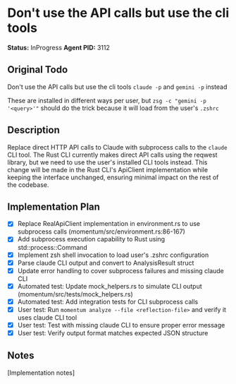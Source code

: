 # Don't use the API calls but use the cli tools
**Status:** InProgress
**Agent PID:** 3112

## Original Todo
Don't use the API calls but use the cli tools `claude -p` and `gemini -p` instead

These are installed in different ways per user, but `zsg -c "gemini -p '<query>'"` should do the trick because it will load from the user's `.zshrc`

## Description
Replace direct HTTP API calls to Claude with subprocess calls to the `claude` CLI tool. The Rust CLI currently makes direct API calls using the reqwest library, but we need to use the user's installed CLI tools instead. This change will be made in the Rust CLI's ApiClient implementation while keeping the interface unchanged, ensuring minimal impact on the rest of the codebase.

## Implementation Plan
- [x] Replace RealApiClient implementation in environment.rs to use subprocess calls (momentum/src/environment.rs:86-167)
- [x] Add subprocess execution capability to Rust using std::process::Command
- [x] Implement zsh shell invocation to load user's .zshrc configuration
- [x] Parse claude CLI output and convert to AnalysisResult struct
- [x] Update error handling to cover subprocess failures and missing claude CLI
- [x] Automated test: Update mock_helpers.rs to simulate CLI output (momentum/src/tests/mock_helpers.rs)
- [x] Automated test: Add integration tests for CLI subprocess calls
- [x] User test: Run `momentum analyze --file <reflection-file>` and verify it uses claude CLI tool
- [x] User test: Test with missing claude CLI to ensure proper error message
- [x] User test: Verify output format matches expected JSON structure

## Notes
[Implementation notes]